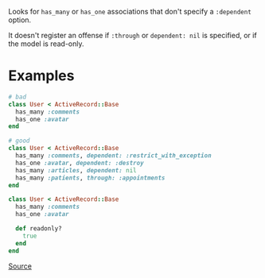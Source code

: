 
Looks for `has_many` or `has_one` associations that don't
specify a `:dependent` option.

It doesn't register an offense if `:through` or `dependent: nil`
is specified, or if the model is read-only.

# Examples

```ruby
# bad
class User < ActiveRecord::Base
  has_many :comments
  has_one :avatar
end

# good
class User < ActiveRecord::Base
  has_many :comments, dependent: :restrict_with_exception
  has_one :avatar, dependent: :destroy
  has_many :articles, dependent: nil
  has_many :patients, through: :appointments
end

class User < ActiveRecord::Base
  has_many :comments
  has_one :avatar

  def readonly?
    true
  end
end
```

[Source](http://www.rubydoc.info/gems/rubocop/RuboCop/Cop/Rails/HasManyOrHasOneDependent)